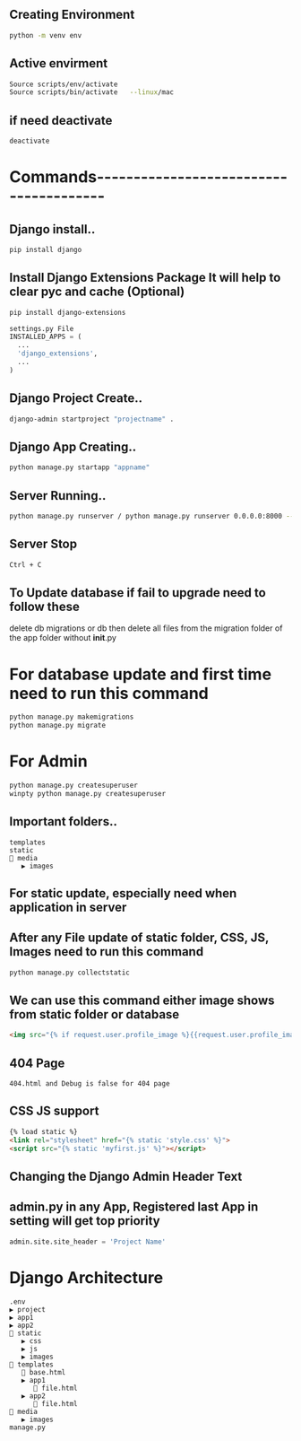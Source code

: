 ## Creating Environment
```bash
python -m venv env
```

## Active envirment
```bash
Source scripts/env/activate
Source scripts/bin/activate   --linux/mac
```
## if need deactivate
```bash
deactivate
```


# Commands---------------------------------------
## Django install..
```bash
pip install django
```

## Install Django Extensions Package It will help to clear pyc and cache (Optional)
```bash
pip install django-extensions
```
```py
settings.py File
INSTALLED_APPS = (
  ...
  'django_extensions',
  ...
)
```
## Django Project Create..
```bash
django-admin startproject "projectname" .
```
## Django App Creating..
```bash
python manage.py startapp "appname"
```
## Server Running..
```bash
python manage.py runserver / python manage.py runserver 0.0.0.0:8000 --noreload
```

## Server Stop
```bash
Ctrl + C
```


## To Update database if fail to upgrade need to follow these
delete db migrations or db
then delete all files from the migration folder of the app folder without __init__.py

# For database update and first time need to run this command
```bash
python manage.py makemigrations
python manage.py migrate
```
# For Admin
```bash
python manage.py createsuperuser
winpty python manage.py createsuperuser 
```

## Important folders..
```
templates
static
🔽 media
   ▶️ images 
```
## For static update, especially need when application in server
## After any File update of static folder, CSS, JS, Images need to run this command
```bash
python manage.py collectstatic
```
## We can use this command either image shows from static folder or database
```html
<img src="{% if request.user.profile_image %}{{request.user.profile_image.url}}{% else %}{% static "images/profile/user.png" %}{% endif %}" alt="" width="35" height="35" class="rounded-circle">
```

## 404 Page
```
404.html and Debug is false for 404 page
```

## CSS JS support
```html
{% load static %}
<link rel="stylesheet" href="{% static 'style.css' %}">
<script src="{% static 'myfirst.js' %}"></script>
```

## Changing the Django Admin Header Text
## admin.py in any App, Registered last App in setting will get top priority
```py
admin.site.site_header = 'Project Name'   
```

# Django Architecture
```
.env
▶️ project
▶️ app1
▶️ app2
🔽 static
   ▶️ css
   ▶️ js
   ▶️ images
🔽 templates
   📄 base.html
   ▶️ app1
      📄 file.html
   ▶️ app2
      📄 file.html
🔽 media
   ▶️ images 
manage.py
```

